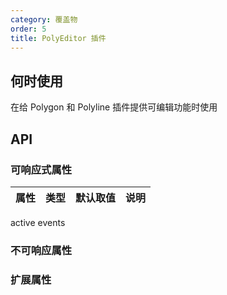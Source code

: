 ```yaml
---
category: 覆盖物
order: 5
title: PolyEditor 插件
---
```



## 何时使用

在给 Polygon 和 Polyline 插件提供可编辑功能时使用

## API

### 可响应式属性

| 属性 | 类型 | 默认取值 | 说明 |
|------|-----|------|-----|
active
events

### 不可响应属性


### 扩展属性
